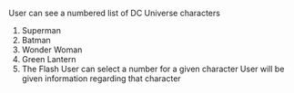User can see a numbered list of DC Universe characters
1. Superman
2. Batman
3. Wonder Woman
4. Green Lantern
5. The Flash
User can select a number for a given character
User will be given information regarding that character
